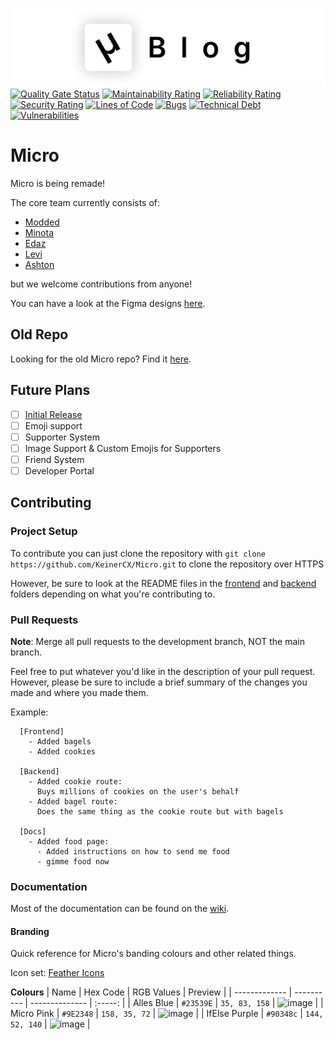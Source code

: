 ![Micro Banner](assets/MicroBanner.png)
[![Quality Gate Status](https://sonarcloud.io/api/project_badges/measure?project=KeinerCX_Micro&metric=alert_status)](https://sonarcloud.io/dashboard?id=KeinerCX_Micro)
[![Maintainability Rating](https://sonarcloud.io/api/project_badges/measure?project=KeinerCX_Micro&metric=sqale_rating)](https://sonarcloud.io/dashboard?id=KeinerCX_Micro) [![Reliability Rating](https://sonarcloud.io/api/project_badges/measure?project=KeinerCX_Micro&metric=reliability_rating)](https://sonarcloud.io/dashboard?id=KeinerCX_Micro) [![Security Rating](https://sonarcloud.io/api/project_badges/measure?project=KeinerCX_Micro&metric=security_rating)](https://sonarcloud.io/dashboard?id=KeinerCX_Micro) [![Lines of Code](https://sonarcloud.io/api/project_badges/measure?project=KeinerCX_Micro&metric=ncloc)](https://sonarcloud.io/dashboard?id=KeinerCX_Micro) [![Bugs](https://sonarcloud.io/api/project_badges/measure?project=KeinerCX_Micro&metric=bugs)](https://sonarcloud.io/dashboard?id=KeinerCX_Micro) [![Technical Debt](https://sonarcloud.io/api/project_badges/measure?project=KeinerCX_Micro&metric=sqale_index)](https://sonarcloud.io/dashboard?id=KeinerCX_Micro) [![Vulnerabilities](https://sonarcloud.io/api/project_badges/measure?project=KeinerCX_Micro&metric=vulnerabilities)](https://sonarcloud.io/dashboard?id=KeinerCX_Micro)

# Micro

Micro is being remade!

The core team currently consists of:

- [Modded](https://github.com/TheModdedChicken)
- [Minota](https://github.com/xMinota)
- [Edaz](https://github.com/edazpotato)
- [Levi](https://github.com/lerichardson)
- [Ashton](https://github.com/ash-quinn)

but we welcome contributions from anyone!

You can have a look at the Figma designs [here](https://www.figma.com/file/JElZBj1O6KFYTBAfu4zx75/Micro?node-id=0%3A1).

## Old Repo

Looking for the old Micro repo? Find it [here](https://github.com/edazpotato/Micro).

## Future Plans

- [ ] [Initial Release](https://github.com/KeinerCX/Micro/projects/1)
- [ ] Emoji support
- [ ] Supporter System
- [ ] Image Support & Custom Emojis for Supporters
- [ ] Friend System
- [ ] Developer Portal

## Contributing

### Project Setup

To contribute you can just clone the repository with `git clone https://github.com/KeinerCX/Micro.git` to clone the repository over HTTPS

However, be sure to look at the README files in the [frontend](./frontend/) and [backend](./backend/) folders depending on what you're contributing to.

### Pull Requests

**Note**: Merge all pull requests to the development branch, NOT the main branch.

Feel free to put whatever you'd like in the description of your pull request.
However, please be sure to include a brief summary of the changes you made and where you made them.

Example:

```
  [Frontend]
    - Added bagels
    - Added cookies

  [Backend]
    - Added cookie route:
      Buys millions of cookies on the user's behalf
    - Added bagel route:
      Does the same thing as the cookie route but with bagels

  [Docs]
    - Added food page:
      - Added instructions on how to send me food
      - gimme food now
```

### Documentation

Most of the documentation can be found on the [wiki](https://github.com/KeinerCX/Micro/wiki).

#### Branding

Quick reference for Micro's banding colours and other related things.

Icon set: [Feather Icons](https://github.com/feathericons/feather)

**Colours**
| Name | Hex Code | RGB Values | Preview |
| ------------- | ---------- | -------------- | :-----: |
| Alles Blue | `#23539E` | `35, 83, 158` | ![image](https://user-images.githubusercontent.com/46797041/135750178-6662305f-54b4-43c6-ae69-7105e8984bfa.png) |
| Micro Pink | `#9E2348` | `158, 35, 72` | ![image](https://user-images.githubusercontent.com/46797041/135750200-d47de455-b454-4e1d-ae15-c25c7d9f55e7.png) |
| IfElse Purple | `#90348c` | `144, 52, 140` | ![image](https://user-images.githubusercontent.com/46797041/135750211-02dcfe02-0bfc-4d11-8361-f6e7521080d3.png) |
